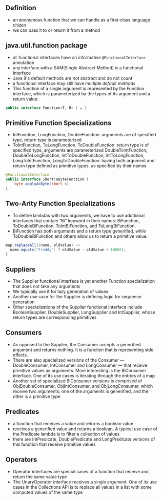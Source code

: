 ## Definition
- an anonymous function that we can handle as a first-class language citizen
-  we can pass it to or return it from a method

## java.util.function package
- all functional interfaces have an informative `@FunctionalInterface` annotation
- any interface with a SAM(Single Abstract Method) is a functional interface
- Java 8's default methods are not abstract and do not count
- a functional interface may still have multiple *default methods*
- This function of a single argument is represented by the Function interface, which is parameterized by the types of its argument and a return value:
```java
public interface Function<T, R> { … }
```

## Primitive Function Specializations
- IntFunction, LongFunction, DoubleFunction: arguments are of specified type, return type is parameterized
- ToIntFunction, ToLongFunction, ToDoubleFunction: return type is of specified type, arguments are parameterized
DoubleToIntFunction, DoubleToLongFunction, IntToDoubleFunction, IntToLongFunction, LongToIntFunction, LongToDoubleFunction: having both argument and return type defined as primitive types, as specified by their names
```java
@FunctionalInterface
public interface ShortToByteFunction {
    byte applyAsByte(short s);
}
```

## Two-Arity Function Specializations
- To define lambdas with two arguments, we have to use additional interfaces that contain “Bi” keyword in their names: BiFunction, ToDoubleBiFunction, ToIntBiFunction, and ToLongBiFunction.
- BiFunction has both arguments and a return type generified, while ToDoubleBiFunction and others allow us to return a primitive value.
```java
map.replaceAll((name, oldValue) -> 
  name.equals("Freddy") ? oldValue : oldValue + 10000);
}
```

## Suppliers
- The Supplier functional interface is yet another Function specialization that does not take any arguments
- We typically use it for lazy generation of values
- Another use case for the Supplier is defining logic for sequence generation
- Other specializations of the Supplier functional interface include BooleanSupplier, DoubleSupplier, LongSupplier and IntSupplier, whose return types are corresponding primitives

## Consumers
- As opposed to the Supplier, the Consumer accepts a generified argument and returns nothing. It is a function that is representing side effects.
- There are also specialized versions of the Consumer — DoubleConsumer, IntConsumer and LongConsumer — that receive primitive values as arguments. More interesting is the BiConsumer interface. One of its use cases is iterating through the entries of a map
- Another set of specialized BiConsumer versions is comprised of ObjDoubleConsumer, ObjIntConsumer, and ObjLongConsumer, which receive two arguments; one of the arguments is generified, and the other is a primitive type

## Predicates
- a function that receives a value and returns a boolean value
- receives a generified value and returns a boolean. A typical use case of the Predicate lambda is to filter a collection of values
- there are IntPredicate, DoublePredicate and LongPredicate versions of this function that receive primitive values
  
## Operators
- Operator interfaces are special cases of a function that receive and return the same value type
- The UnaryOperator interface receives a single argument. One of its use cases in the Collections API is to replace all values in a list with some computed values of the same type
